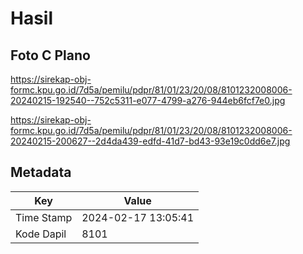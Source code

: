 # Hasil

## Foto C Plano

https://sirekap-obj-formc.kpu.go.id/7d5a/pemilu/pdpr/81/01/23/20/08/8101232008006-20240215-192540--752c5311-e077-4799-a276-944eb6fcf7e0.jpg

https://sirekap-obj-formc.kpu.go.id/7d5a/pemilu/pdpr/81/01/23/20/08/8101232008006-20240215-200627--2d4da439-edfd-41d7-bd43-93e19c0dd6e7.jpg


## Metadata

| Key        | Value               |
| ---------- | ------------------- |
| Time Stamp | 2024-02-17 13:05:41 |
| Kode Dapil | 8101                |



